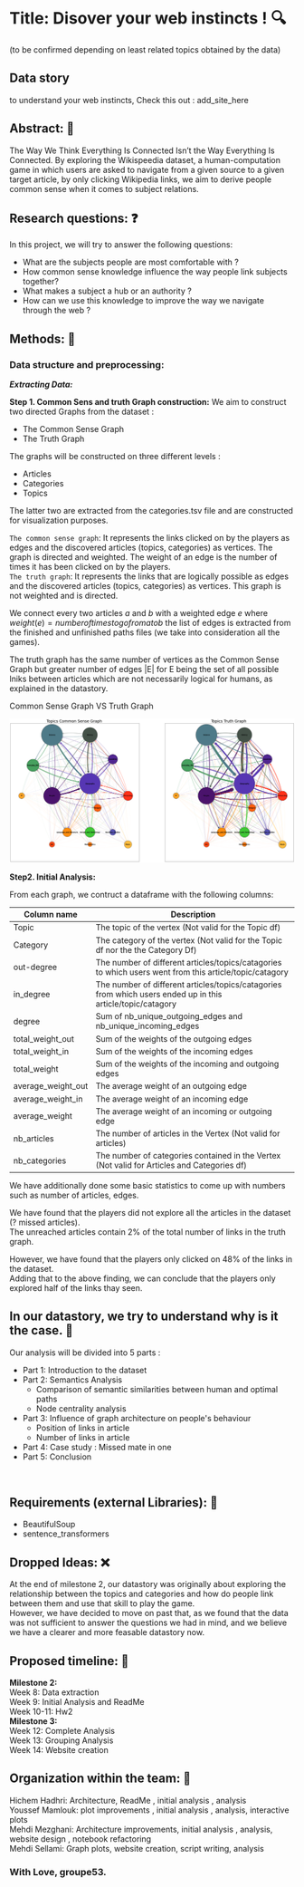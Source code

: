 # Title: Disover your web instincts ! :mag:
(to be confirmed depending on least related topics obtained by the data)


## Data story
to understand your web instincts, Check this out : add_site_here


## Abstract: :page_with_curl:
The Way We Think Everything Is Connected Isn’t the Way Everything Is Connected.
By exploring the Wikispeedia dataset, a human-computation game in which users are asked to navigate from a given source to a given target article, by only clicking Wikipedia links, we aim to derive people common sense when it comes to subject relations. 

## Research questions: :question:
In this project, we will try to answer the following questions:
- What are the subjects people are most comfortable with ?
- How common sense knowledge influence the way people link subjects together?
- What makes a subject a hub or an authority ?
- How can we use this knowledge to improve the way we navigate through the web ?


## Methods: :hammer:


### Data structure and preprocessing: 
 ***Extracting Data:***



**Step 1. Common Sens and truth Graph construction:**
We aim to construct two directed Graphs from the dataset : 
- The Common Sense Graph
- The Truth Graph
  
The graphs will be constructed on three different levels  : 
- Articles
- Categories
- Topics

The latter two are extracted from the categories.tsv file and are constructed for visualization purposes.


  
`The common sense graph`: It represents the links clicked on by the players as edges and the discovered articles (topics, categories) as vertices.
The graph is directed and weighted. The weight of an edge is the number of times it has been clicked on by the players. <br>
`The truth graph`: It represents the links that are logically possible as edges and the discovered articles (topics, categories) as vertices.
This graph is not weighted and is directed.




 We connect every two articles $a$ and $b$ with a weighted edge $e$ where $weight(e) = number of times to go from a to b$
the list of edges is extracted from the finished and unfinished paths files (we take into consideration all the games).


The truth graph has the same number of vertices as the Common Sense Graph but greater number of edges |E|
for E being the set of all possible lniks between articles which are not necessarily logical for humans, as explained in the datastory.

Common Sense Graph  VS  Truth Graph

![alt text](https://github.com/epfl-ada/ada-2022-project-groupe53/blob/main/output.png)

**Step2. Initial Analysis:**

From each graph, we contruct a dataframe with the following columns:

| Column name          | Description                                                                                                                                                                                       |   
|----------------------|---------------------------------------------------------------------------------------------------------------------------------------------------------------------------------------------------|
| Topic           | The topic of the vertex (Not valid for the Topic df)                                                                                                                                    |
| Category            | The category of the vertex (Not valid for the Topic df nor the the Category Df)                                                                      |
| out-degree          | The number of different articles/topics/catagories to which users went from this article/topic/catagory      |
| in_degree          | The number of different articles/topics/catagories from which users ended up in this article/topic/catagory    |
| degree            | Sum of nb_unique_outgoing_edges and nb_unique_incoming_edges            |
| total_weight_out        | Sum of the weights of the outgoing edges     |
| total_weight_in        | Sum of the weights of the incoming edges      |
| total_weight        | Sum of the weights of the incoming and outgoing edges       |
| average_weight_out        | The average weight of an outgoing edge      |
| average_weight_in       | The average weight of an incoming edge     |
| average_weight       | The average weight of an incoming or outgoing edge      |
| nb_articles       |   The number of articles in the Vertex (Not valid for articles)    |
| nb_categories       | The number of categories contained in the Vertex (Not valid for Articles and Categories df)   |


We have additionally done some basic statistics to come up with numbers such as number of articles, edges.<br>

We have found that the players did not explore all the articles in the dataset (? missed articles). <br>
The unreached articles contain 2% of the total number of links in the truth graph. 

However, we have found that the players only clicked on 48% of the links in the dataset.<br> Adding that to the above finding, we can conclude that the players only explored half of the links thay seen.<br>


## In our datastory, we try to understand why is it the case. <!-- insert emoji --> :thinking: 
Our analysis will be divided into 5 parts :
- Part 1: Introduction to the dataset
- Part 2: Semantics Analysis
  - Comparison of semantic similarities between human and optimal paths
  - Node centrality analysis
- Part 3: Influence of graph architecture on people's behaviour
  - Position of links in article
  - Number of links in article
- Part 4: Case study : Missed mate in one
- Part 5: Conclusion
<br>


## Requirements (external Libraries): :wrench:
- BeautifulSoup
- sentence_transformers
## Dropped Ideas: :x:
At the end of milestone 2, our datastory was originally about exploring the relationship between the topics and categories and how do people link between them and use that skill to play the game.<br>
However, we have decided to move on past that, as we found that the data was not sufficient to answer the questions we had in mind, and we believe we have a clearer and more feasable datastory now.

## Proposed timeline:   :calendar:                                                                                                                                                                          
**Milestone 2:** <br>
Week 8: Data extraction <br>
Week 9: Initial Analysis and ReadMe <br>
Week 10-11: Hw2 <br>
**Milestone 3:** <br>
Week 12: Complete Analysis <br>
Week 13: Grouping Analysis <br>
Week 14: Website creation <br>

## Organization within the team: :busts_in_silhouette:

Hichem Hadhri: Architecture, ReadMe , initial analysis , analysis <br>
Youssef Mamlouk: plot improvements , initial analysis , analysis, interactive plots <br>
Mehdi Mezghani: Architecture improvements, initial analysis , analysis, website design , notebook refactoring <br>
Mehdi Sellami: Graph plots, website creation, script writing, analysis <br>


### With Love, groupe53.
